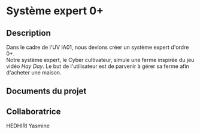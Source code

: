 # Système expert 0+

## Description
Dans le cadre de l'UV IA01, nous devions créer un système expert d'ordre 0+. </br>
Notre système expert, le Cyber cultivateur, simule une ferme inspirée du jeu vidéo _Hay Day_. Le but de l'utilisateur est de parvenir à gérer sa ferme afin d'acheter une maison.

## Documents du projet

## Collaboratrice
HEDHIRI Yasmine
